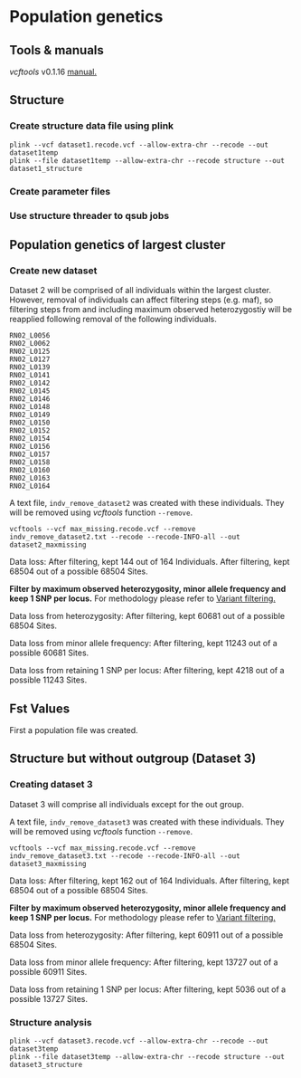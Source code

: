 
# Population genetics

## Tools & manuals

*vcftools* v0.1.16 [manual.](https://vcftools.github.io/man_latest.html)

## Structure

### Create structure data file using plink

    plink --vcf dataset1.recode.vcf --allow-extra-chr --recode --out dataset1temp
    plink --file dataset1temp --allow-extra-chr --recode structure --out dataset1_structure

### Create parameter files

### Use structure threader to qsub jobs

## Population genetics of largest cluster

### Create new dataset

Dataset 2 will be comprised of all individuals within the largest
cluster. However, removal of individuals can affect filtering steps
(e.g. maf), so filtering steps from and including maximum observed
heterozygostiy will be reapplied following removal of the following
individuals.

    RN02_L0056
    RN02_L0062
    RN02_L0125
    RN02_L0127
    RN02_L0139
    RN02_L0141
    RN02_L0142
    RN02_L0145
    RN02_L0146
    RN02_L0148
    RN02_L0149
    RN02_L0150
    RN02_L0152
    RN02_L0154
    RN02_L0156
    RN02_L0157
    RN02_L0158
    RN02_L0160
    RN02_L0163
    RN02_L0164

A text file, `indv_remove_dataset2` was created with these individuals.
They will be removed using *vcftools* function `--remove`.

    vcftools --vcf max_missing.recode.vcf --remove indv_remove_dataset2.txt --recode --recode-INFO-all --out dataset2_maxmissing

Data loss: After filtering, kept 144 out of 164 Individuals. After
filtering, kept 68504 out of a possible 68504 Sites.

**Filter by maximum observed heterozygosity, minor allele frequency and
keep 1 SNP per locus.** For methodology please refer to [Variant
filtering.](3_variant_filtering.md)

Data loss from heterozygosity: After filtering, kept 60681 out of a
possible 68504 Sites.

Data loss from minor allele frequency: After filtering, kept 11243 out
of a possible 60681 Sites.

Data loss from retaining 1 SNP per locus: After filtering, kept 4218 out
of a possible 11243 Sites.

## Fst Values

First a population file was created.

## Structure but without outgroup (Dataset 3)

### Creating dataset 3

Dataset 3 will comprise all individuals except for the out group.

A text file, `indv_remove_dataset3` was created with these individuals.
They will be removed using *vcftools* function `--remove`.

    vcftools --vcf max_missing.recode.vcf --remove indv_remove_dataset3.txt --recode --recode-INFO-all --out dataset3_maxmissing

Data loss: After filtering, kept 162 out of 164 Individuals. After
filtering, kept 68504 out of a possible 68504 Sites.

**Filter by maximum observed heterozygosity, minor allele frequency and
keep 1 SNP per locus.** For methodology please refer to [Variant
filtering.](3_variant_filtering.md)

Data loss from heterozygosity: After filtering, kept 60911 out of a
possible 68504 Sites.

Data loss from minor allele frequency: After filtering, kept 13727 out
of a possible 60911 Sites.

Data loss from retaining 1 SNP per locus: After filtering, kept 5036 out
of a possible 13727 Sites.

### Structure analysis

    plink --vcf dataset3.recode.vcf --allow-extra-chr --recode --out dataset3temp
    plink --file dataset3temp --allow-extra-chr --recode structure --out dataset3_structure
